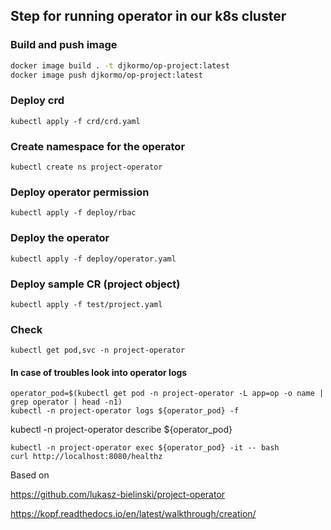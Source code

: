 

## Step for running operator in our k8s cluster

### Build and push image 

```bash
docker image build . -t djkormo/op-project:latest 
docker image push djkormo/op-project:latest
```

### Deploy crd

```console 
kubectl apply -f crd/crd.yaml 
```

### Create namespace for the operator

```console 
kubectl create ns project-operator
```


### Deploy operator permission

```console 
kubectl apply -f deploy/rbac 
```

### Deploy the operator

```console 
kubectl apply -f deploy/operator.yaml 
```

### Deploy sample CR (project object)

```console 
kubectl apply -f test/project.yaml 
```

### Check 

```console 
kubectl get pod,svc -n project-operator 
```

#### In case of troubles look into operator logs

```console
operator_pod=$(kubectl get pod -n project-operator -L app=op -o name | grep operator | head -n1)
kubectl -n project-operator logs ${operator_pod} -f 
```


kubectl -n project-operator describe ${operator_pod}

```
kubectl -n project-operator exec ${operator_pod} -it -- bash
curl http://localhost:8080/healthz

```


Based on 

https://github.com/lukasz-bielinski/project-operator

https://kopf.readthedocs.io/en/latest/walkthrough/creation/

